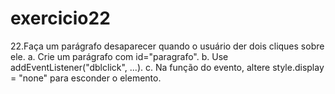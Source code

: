 # exercicio22
22.Faça um parágrafo desaparecer quando o usuário der dois cliques sobre ele.
a. Crie um parágrafo com id="paragrafo".
b. Use addEventListener("dblclick", ...).
c. Na função do evento, altere style.display = "none" para esconder o
elemento.
